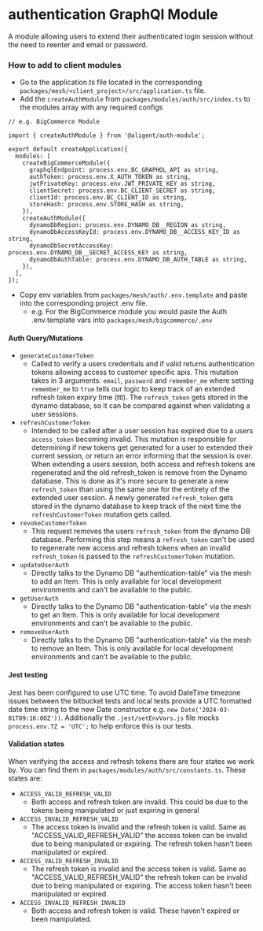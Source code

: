 # authentication GraphQl Module

A module allowing users to extend their authenticated login session without the need to reenter
and email or password.

### How to add to client modules

- Go to the application.ts file located in the corresponding `packages/mesh/<client_project>/src/application.ts` file.
- Add the `createAuthModule` from `packages/modules/auth/src/index.ts` to the modules array with any
  required configs

```
// e.g. BigCommerce Module

import { createAuthModule } from '@aligent/auth-module';

export default createApplication({
  modules: [
    createBigCommerceModule({
      graphqlEndpoint: process.env.BC_GRAPHQL_API as string,
      authToken: process.env.X_AUTH_TOKEN as string,
      jwtPrivateKey: process.env.JWT_PRIVATE_KEY as string,
      clientSecret: process.env.BC_CLIENT_SECRET as string,
      clientId: process.env.BC_CLIENT_ID as string,
      storeHash: process.env.STORE_HASH as string,
    }),
    createAuthModule({
      dynamoDbRegion: process.env.DYNAMO_DB__REGION as string,
      dynamoDbAccessKeyId: process.env.DYNAMO_DB__ACCESS_KEY_ID as string,
      dynamoDbSecretAccessKey: process.env.DYNAMO_DB__SECRET_ACCESS_KEY as string,
      dynamoDbAuthTable: process.env.DYNAMO_DB_AUTH_TABLE as string,
    }),
  ],
});
```

- Copy env variables from `packages/mesh/auth/.env.template` and paste into the corresponding project .env file.
  - e.g. For the BigCommerce module you would paste the Auth .env.template vars into `packages/mesh/bigcommerce/.env`

#### Auth Query/Mutations

- `generateCustomerToken`
  - Called to verify a users credentials and if valid returns authentication tokens allowing access
    to customer specific apis.
    This mutation takes in 3 arguments: `email`, `password` and `remember_me` where setting
    `remember_me` to `true` tells our logic to keep track of an extended refresh token
    expiry time (ttl). The `refresh_token` gets stored in the dynamo database, so it can be
    compared against when validating a user sessions.
- `refreshCustomerToken`
  - Intended to be called after a user session has expired due to a users `access_token` becoming
    invalid. This mutation is responsible for determining if new tokens get generated for a user to
    extended their current session, or return an error informing that the session is over.
    When extending a users session, both access and refresh tokens are regenerated and the old
    refresh_token is remove from the Dynamo database. This is done as it's more secure to generate
    a new `refresh_token` than using the same one for the entirety of the extended user session.
    A newly generated `refresh_token` gets stored in the dynamo database to keep track of the next
    time the `refreshCustomerToken` mutation gets called.
- `revokeCustomerToken`
  - This request removes the users `refresh_token` from the dynamo DB database. Performing this step
    means a `refresh_token` can't be used to regenerate new access and refresh tokens when an
    invalid `refresh_token` is passed to the `refreshCustomerToken` mutation.
- `updateUserAuth`
  - Directly talks to the Dynamo DB "authentication-table" via the mesh to add an Item. This
    is only available for local development environments and can't be available to the public.
- `getUserAuth`
  - Directly talks to the Dynamo DB "authentication-table" via the mesh to get an Item. This
    is only available for local development environments and can't be available to the public.
- `removeUserAuth`
  - Directly talks to the Dynamo DB "authentication-table" via the mesh to remove an Item. This
    is only available for local development environments and can't be available to the public.

#### Jest testing

Jest has been configured to use UTC time. To avoid DateTime timezone issues between the bitbucket tests
and local tests provide a UTC formatted date time string to the new Date constructor e.g. `new Date('2024-03-01T09:16:00Z'))`.
Additionally the `.jest/setEnvVars.js` file mocks `process.env.TZ = 'UTC';` to help enforce this is our
tests.

#### Validation states

When verifying the access and refresh tokens there are four states we work by. You can find them
in `packages/modules/auth/src/constants.ts`. These states are:

- `ACCESS_VALID_REFRESH_VALID`
  - Both access and refresh token are invalid. This could be due to the tokens being manipulated
    or just expiring in general
- `ACCESS_INVALID_REFRESH_VALID`
  - The access token is invalid and the refresh token is valid. Same as "ACCESS_VALID_REFRESH_VALID"
    the access token can be invalid due to being manipulated or expiring. The refresh token hasn't
    been manipulated or expired.
- `ACCESS_VALID_REFRESH_INVALID`
  - The refresh token is invalid and the access token is valid. Same as "ACCESS_VALID_REFRESH_VALID"
    the refresh token can be invalid due to being manipulated or expiring. The access token hasn't
    been manipulated or expired.
- `ACCESS_INVALID_REFRESH_INVALID`
  - Both access and refresh token is valid. These haven't expired or been manipulated.
